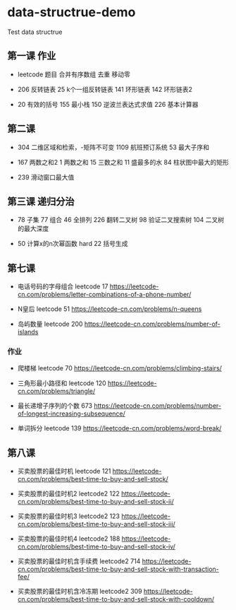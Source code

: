 # data-structrue-demo
Test data structrue

## 第一课 作业  

- leetcode 题目  合并有序数组 去重 移动零 

- 206 反转链表  25 k个一组反转链表 141 环形链表 142 环形链表2   

- 20 有效的括号 155 最小栈 150 逆波兰表达式求值 226 基本计算器 

## 第二课 

- 304 二维区域和检索，-矩阵不可变 1109 航班预订系统 53 最大子序和

- 167 两数之和2 1 两数之和 15 三数之和  11 盛最多的水 84 柱状图中最大的矩形

- 239 滑动窗口最大值 

## 第三课 递归分治 

- 78 子集 77 组合 46 全排列 226 翻转二叉树  98 验证二叉搜索树 104 二叉树的最大深度

-  50 计算x的n次幂函数  hard 22 括号生成

## 第七课

- 电话号码的字母组合 leetcode 17 https://leetcode-cn.com/problems/letter-combinations-of-a-phone-number/

- N皇后 leetcode 51 https://leetcode-cn.com/problems/n-queens

- 岛屿数量 leetcode 200 https://leetcode-cn.com/problems/number-of-islands

### 作业
- 爬楼梯 leetcode 70 https://leetcode-cn.com/problems/climbing-stairs/

- 三角形最小路径和 leetcode 120 https://leetcode-cn.com/problems/triangle/

- 最长递增子序列的个数 673 https://leetcode-cn.com/problems/number-of-longest-increasing-subsequence/

- 单词拆分 leetcode 139 https://leetcode-cn.com/problems/word-break/

## 第八课

- 买卖股票的最佳时机 leetcode 121 https://leetcode-cn.com/problems/best-time-to-buy-and-sell-stock/

- 买卖股票的最佳时机2 leetcode2 122 https://leetcode-cn.com/problems/best-time-to-buy-and-sell-stock-ii/

- 买卖股票的最佳时机3 leetcode2 123 https://leetcode-cn.com/problems/best-time-to-buy-and-sell-stock-iii/

- 买卖股票的最佳时机4 leetcode2 188 https://leetcode-cn.com/problems/best-time-to-buy-and-sell-stock-iv/

- 买卖股票的最佳时机含手续费 leetcode2 714 https://leetcode-cn.com/problems/best-time-to-buy-and-sell-stock-with-transaction-fee/

- 买卖股票的最佳时机含冷冻期 leetcode2 309 https://leetcode-cn.com/problems/best-time-to-buy-and-sell-stock-with-cooldown/ 